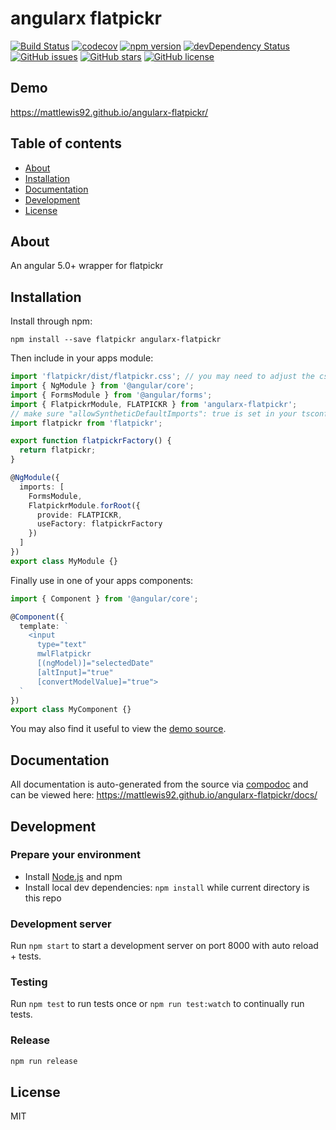 # angularx flatpickr
[![Build Status](https://travis-ci.org/mattlewis92/angularx-flatpickr.svg?branch=master)](https://travis-ci.org/mattlewis92/angularx-flatpickr)
[![codecov](https://codecov.io/gh/mattlewis92/angularx-flatpickr/branch/master/graph/badge.svg)](https://codecov.io/gh/mattlewis92/angularx-flatpickr)
[![npm version](https://badge.fury.io/js/angularx-flatpickr.svg)](http://badge.fury.io/js/angularx-flatpickr)
[![devDependency Status](https://david-dm.org/mattlewis92/angularx-flatpickr/dev-status.svg)](https://david-dm.org/mattlewis92/angularx-flatpickr?type=dev)
[![GitHub issues](https://img.shields.io/github/issues/mattlewis92/angularx-flatpickr.svg)](https://github.com/mattlewis92/angularx-flatpickr/issues)
[![GitHub stars](https://img.shields.io/github/stars/mattlewis92/angularx-flatpickr.svg)](https://github.com/mattlewis92/angularx-flatpickr/stargazers)
[![GitHub license](https://img.shields.io/badge/license-MIT-blue.svg)](https://raw.githubusercontent.com/mattlewis92/angularx-flatpickr/master/LICENSE)

## Demo
https://mattlewis92.github.io/angularx-flatpickr/

## Table of contents

- [About](#about)
- [Installation](#installation)
- [Documentation](#documentation)
- [Development](#development)
- [License](#license)

## About

An angular 5.0+ wrapper for flatpickr

## Installation

Install through npm:
```
npm install --save flatpickr angularx-flatpickr
```

Then include in your apps module:

```typescript
import 'flatpickr/dist/flatpickr.css'; // you may need to adjust the css import depending on your build tool
import { NgModule } from '@angular/core';
import { FormsModule } from '@angular/forms';
import { FlatpickrModule, FLATPICKR } from 'angularx-flatpickr';
// make sure "allowSyntheticDefaultImports": true is set in your tsconfig.json
import flatpickr from 'flatpickr';

export function flatpickrFactory() {
  return flatpickr;
}

@NgModule({
  imports: [
    FormsModule,
    FlatpickrModule.forRoot({
      provide: FLATPICKR,
      useFactory: flatpickrFactory
    })
  ]
})
export class MyModule {}
```

Finally use in one of your apps components:
```typescript
import { Component } from '@angular/core';

@Component({
  template: `
    <input 
      type="text" 
      mwlFlatpickr 
      [(ngModel)]="selectedDate" 
      [altInput]="true" 
      [convertModelValue]="true">
  `
})
export class MyComponent {}
```

You may also find it useful to view the [demo source](https://github.com/mattlewis92/angularx-flatpickr/blob/master/demo/demo.component.ts).

## Documentation
All documentation is auto-generated from the source via [compodoc](https://compodoc.github.io/compodoc/) and can be viewed here:
https://mattlewis92.github.io/angularx-flatpickr/docs/

## Development

### Prepare your environment
* Install [Node.js](http://nodejs.org/) and npm
* Install local dev dependencies: `npm install` while current directory is this repo

### Development server
Run `npm start` to start a development server on port 8000 with auto reload + tests.

### Testing
Run `npm test` to run tests once or `npm run test:watch` to continually run tests.

### Release
```bash
npm run release
```

## License

MIT
